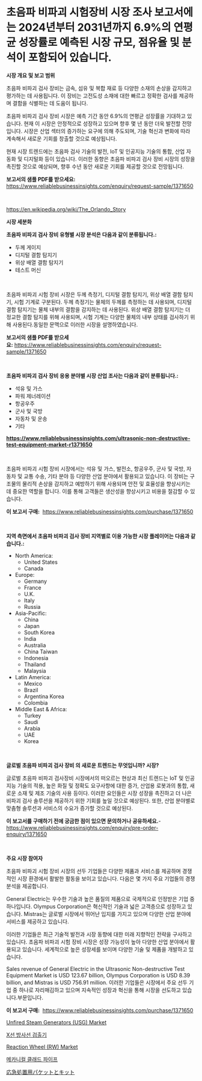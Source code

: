 <p><h1>초음파 비파괴 시험장비 시장 조사 보고서에는 2024년부터 2031년까지 6.9%의 연평균 성장률로 예측된 시장 규모, 점유율 및 분석이 포함되어 있습니다.</h1></p><p><strong>시장 개요 및 보고 범위</strong></p>
<p><p>초음파 비파괴 검사 장비는 금속, 섬유 및 복합 재료 등 다양한 소재의 손상을 감지하고 평가하는 데 사용됩니다. 이 장비는 고전도성 소재에 대한 빠르고 정확한 검사를 제공하며 결함을 식별하는 데 도움이 됩니다.</p><p>초음파 비파괴 검사 장비 시장은 예측 기간 동안 6.9%의 연평균 성장률을 기대하고 있습니다. 현재 이 시장은 안정적으로 성장하고 있으며 향후 몇 년 동안 더욱 발전할 전망입니다. 시장은 산업 섹터의 증가하는 요구에 의해 주도되며, 기술 혁신과 변화에 따라 계속해서 새로운 기회를 창출할 것으로 예상됩니다.</p><p>현재 시장 트렌드에는 초음파 검사 기술의 발전, IoT 및 인공지능 기술의 통합, 산업 자동화 및 디지털화 등이 있습니다. 이러한 동향은 초음파 비파괴 검사 장비 시장의 성장을 촉진할 것으로 예상되며, 향후 수년 동안 새로운 기회를 제공할 것으로 전망됩니다.</p></p>
<p><strong>보고서의 샘플 PDF를 받으세요:</strong> <a href="https://www.reliablebusinessinsights.com/enquiry/request-sample/1371650">https://www.reliablebusinessinsights.com/enquiry/request-sample/1371650</a></p>
<p>&nbsp;</p>
<p><a href="https://en.wikipedia.org/wiki/The_Orlando_Story">https://en.wikipedia.org/wiki/The_Orlando_Story</a></p>
<p><strong>시장 세분화</strong></p>
<p><strong>초음파 비파괴 검사 장비 유형별 시장 분석은 다음과 같이 분류됩니다.:</strong></p>
<p><ul><li>두께 게이지</li><li>디지털 결함 탐지기</li><li>위상 배열 결함 탐지기</li><li>테스트 머신</li></ul></p>
<p>&nbsp;</p>
<p><p>초음파 비파괴 시험 장비 시장은 두께 측정기, 디지털 결함 탐지기, 위상 배열 결함 탐지기, 시험 기계로 구분된다. 두께 측정기는 물체의 두께를 측정하는 데 사용되며, 디지털 결함 탐지기는 물체 내부의 결함을 감지하는 데 사용된다. 위상 배열 결함 탐지기는 더 정교한 결함 탐지를 위해 사용되며, 시험 기계는 다양한 물체의 내부 상태를 검사하기 위해 사용된다.동일한 문맥으로 이러한 시장을 설명하였습니다.</p></p>
<p><strong>보고서의 샘플 PDF를 받으세요:</strong>&nbsp;<a href="https://www.reliablebusinessinsights.com/enquiry/request-sample/1371650">https://www.reliablebusinessinsights.com/enquiry/request-sample/1371650</a></p>
<p>&nbsp;</p>
<p><strong> 초음파 비파괴 검사 장비 응용 분야별 시장 산업 조사는 다음과 같이 분류됩니다.:</strong></p>
<p><ul><li>석유 및 가스</li><li>파워 제너레이션</li><li>항공우주</li><li>군사 및 국방</li><li>자동차 및 운송</li><li>기타</li></ul></p>
<p><strong><a href="https://www.reliablebusinessinsights.com/ultrasonic-non-destructive-test-equipment-market-r1371650">https://www.reliablebusinessinsights.com/ultrasonic-non-destructive-test-equipment-market-r1371650</a></strong></p>
<p>&nbsp;</p>
<p><p>초음파 비파괴 시험 장비 시장에서는 석유 및 가스, 발전소, 항공우주, 군사 및 국방, 자동차 및 교통 수송, 기타 분야 등 다양한 산업 분야에서 활용되고 있습니다. 이 장비는 구조물의 물리적 손상을 감지하고 예방하기 위해 사용되며 안전 및 효율성을 향상시키는 데 중요한 역할을 합니다. 이를 통해 고객들은 생산성을 향상시키고 비용을 절감할 수 있습니다.</p></p>
<p><strong>이 보고서 구매:</strong>&nbsp; <a href="https://www.reliablebusinessinsights.com/purchase/1371650">https://www.reliablebusinessinsights.com/purchase/1371650</a></p>
<p>&nbsp;</p>
<p><strong>지역 측면에서 초음파 비파괴 검사 장비 지역별로 이용 가능한 시장 플레이어는 다음과 같습니다.:</strong></p>
<p><ul>
    <li>
        North America:
        <ul>
            <li>United States</li>
            <li>Canada</li>
        </ul>
    </li>
    <li>
        Europe:
        <ul>
            <li>Germany</li>
            <li>France</li>
            <li>U.K.</li>
            <li>Italy</li>
            <li>Russia</li>
        </ul>
    </li>
    <li>
        Asia-Pacific:
        <ul>
            <li>China</li>
            <li>Japan</li>
            <li>South Korea</li>
            <li>India</li>
            <li>Australia</li>
            <li>China Taiwan</li>
            <li>Indonesia</li>
            <li>Thailand</li>
            <li>Malaysia</li>
        </ul>
    </li>
    <li>
        Latin America:
        <ul>
            <li>Mexico</li>
            <li>Brazil</li>
            <li>Argentina Korea</li>
            <li>Colombia</li>
        </ul>
    </li>
    <li>
        Middle East & Africa:
        <ul>
            <li>Turkey</li>
            <li>Saudi</li>
            <li>Arabia</li>
            <li>UAE</li>
            <li>Korea</li>
        </ul>
    </li>
    </ul></p>
<p>&nbsp;</p>
<p><strong>글로벌 초음파 비파괴 검사 장비 의 새로운 트렌드는 무엇입니까? 시장?</strong></p>
<p><p>글로벌 초음파 비파괴 검사장비 시장에서의 떠오르는 현상과 최신 트렌드는 IoT 및 인공지능 기술의 적용, 높은 화질 및 정확도 요구사항에 대한 증가, 산업용 로봇과의 통합, 새로운 소재 및 제조 기술의 사용 등이다. 이러한 요인들은 시장 성장을 촉진하고 더 나은 비파괴 검사 솔루션을 제공하기 위한 기회를 높일 것으로 예상된다. 또한, 산업 분야별로 맞춤형 솔루션과 서비스의 수요가 증가할 것으로 예상된다.</p></p>
<p><strong>이 보고서를 구매하기 전에 궁금한 점이 있으면 문의하거나 공유하세요.</strong>- <a href="https://www.reliablebusinessinsights.com/enquiry/pre-order-enquiry/1371650">https://www.reliablebusinessinsights.com/enquiry/pre-order-enquiry/1371650</a></p>
<p>&nbsp;</p>
<p><strong>주요 시장 참여자</strong></p>
<p><p>초음파 비파괴 시험 장비 시장의 선두 기업들은 다양한 제품과 서비스를 제공하며 경쟁적인 시장 환경에서 활발한 활동을 보이고 있습니다. 다음은 몇 가지 주요 기업들의 경쟁 분석을 제공합니다.</p><p>General Electric는 우수한 기술과 높은 품질의 제품으로 국제적으로 인정받은 기업 중 하나입니다. Olympus Corporation은 혁신적인 기술과 넓은 고객층으로 성장하고 있습니다. Mistras는 글로벌 시장에서 뛰어난 입지를 가지고 있으며 다양한 산업 분야에 서비스를 제공하고 있습니다.</p><p>이러한 기업들은 최근 기술적 발전과 시장 동향에 대한 미래 지향적인 전략을 구사하고 있습니다. 초음파 비파괴 시험 장비 시장은 성장 가능성이 높아 다양한 산업 분야에서 활용되고 있습니다. 세계적으로 높은 성장세를 보이며 다양한 기술 및 제품을 개발하고 있습니다.</p><p>Sales revenue of General Electric in the Ultrasonic Non-destructive Test Equipment Market is USD 123.67 billion, Olympus Corporation is USD 8.39 billion, and Mistras is USD 756.91 million. 이러한 기업들은 시장에서 주요 선두 기업 중 하나로 자리매김하고 있으며 지속적인 성장과 혁신을 통해 시장을 선도하고 있습니다.부문입니다.</p></p>
<p><strong>이 보고서 구매:</strong>&nbsp;&nbsp;<a href="https://www.reliablebusinessinsights.com/purchase/1371650">https://www.reliablebusinessinsights.com/purchase/1371650</a></p>
<p><p><a href="https://issuu.com/reportprime-2/docs/unfired-steam-generators-usg-market-size-2030.pptx">Unfired Steam Generators (USG) Market</a></p><p><a href="https://github.com/sougarounis/Market-Research-Report-List-4/blob/main/1871237137188.md">X선 방사선 검출기</a></p><p><a href="https://issuu.com/reportprime-2/docs/reaction-wheel-rw-market-size-2030.pptx">Reaction Wheel (RW) Market</a></p><p><a href="https://medium.com/@cierrahayes645/%EA%B8%B0%EA%B3%84%EC%A0%81%EC%9C%BC%EB%A1%9C-%EC%A0%81%EC%B8%B5%EB%90%9C-%ED%8C%8C%EC%9D%B4%ED%94%84-%EC%82%B0%EC%97%85-%EB%B6%84%EC%84%9D-%EB%B3%B4%EA%B3%A0%EC%84%9C-%EC%8B%9C%EC%9E%A5-%EA%B7%9C%EB%AA%A8-%EC%A0%90%EC%9C%A0%EC%9C%A8-%EC%9D%91%EC%9A%A9-%ED%94%84%EB%A1%9C%EA%B7%B8%EB%9E%A8-%EC%A7%80%EC%97%AD-%EA%B2%BD%EC%9F%81-%EC%A0%84%EB%9E%B5%EC%97%90-%EB%8C%80%ED%95%9C-%ED%8A%B8%EB%A0%8C%EB%93%9C-2024-2031-e68385adc558">메카니컬 클래드 파이프</a></p><p><a href="https://medium.com/@kelscdowell78456/%E6%95%91%E6%80%A5%E3%82%BB%E3%83%83%E3%83%88%E3%81%A8%E3%82%AD%E3%83%83%E3%83%88%E3%81%AE%E5%B8%82%E5%A0%B4%E5%88%86%E6%9E%90-%E3%81%9D%E3%81%AEcagr-%E5%B8%82%E5%A0%B4%E3%82%BB%E3%82%B0%E3%83%A1%E3%83%B3%E3%83%86%E3%83%BC%E3%82%B7%E3%83%A7%E3%83%B3-%E3%81%8A%E3%82%88%E3%81%B3%E3%82%B0%E3%83%AD%E3%83%BC%E3%83%90%E3%83%AB%E7%94%A3%E6%A5%AD%E6%A6%82%E8%A6%81-517ee6566c92">応急処置用パケットとキット</a></p></p>